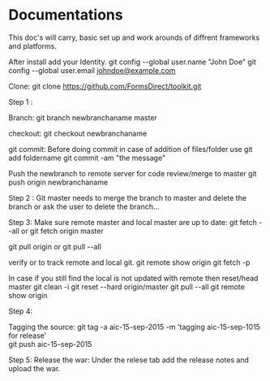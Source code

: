 # Documentations
This doc's  will carry, basic set up and work arounds of diffrent frameworks and platforms. 


After install add your Identity.
 git config --global user.name "John Doe"
 git config --global user.email johndoe@example.com

Clone:
  git clone https://github.com/FormsDirect/toolkit.git

Step 1 :

Branch:
 git branch newbranchaname master 

checkout: 
 git checkout newbranchaname

git commit:
 Before doing commit in case of addition of files/folder use 
  git add foldername 
  git commit -am "the message"

Push the newbranch to remote server for code review/merge to master 
 git push origin newbranchaname

Step 2 :
Git master needs to merge the branch to master and delete the branch or ask the user to delete the branch...

Step 3:
Make sure remote master and local master are up to date:
 git fetch --all or 
 git fetch origin master

 git pull origin  or
 git pull --all 

verify or to track remote and local git.
 git remote show origin 
 git fetch -p 

In case if you still find the local is not updated with remote then reset/head master
  git clean -i
  git reset --hard origin/master
  git pull --all
  git remote show origin

Step 4:

Tagging the source:
git tag -a aic-15-sep-2015 -m 'tagging aic-15-sep-1015 for release'  
git push aic-15-sep-2015

Step 5: 
Release the war:
Under the relese tab add the release notes and upload the war. 

